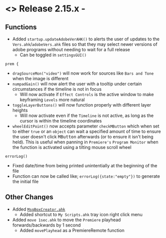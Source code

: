 # <> Release 2.15.x - 

## Functions
- Added `startup.updateAdobeVerAHK()` to alerts the user of updates to the `Vers.ahk`/`adobeVers.ahk` files so that they may select newer versions of adobe programs without needing to wait for a full release
    - Can be toggled in `settingsGUI()`

`prem {`
- `dragSourceMon("video")` will now work for sources like `Bars and Tone` when the image is different
- `numpadGain()` will now alert the user with a tooltip under certain circumstances if the timeline is not in focus
    - Will now activate if `Effect Controls` is the active window to make keyframing `Levels` more natural
- `toggleLayerButtons()` will now function properly with different layer heights
    - Will now activate even if the `Timeline` is not active, as long as the cursor is within the timeline coordinates
- `wheelEditPoint()` now accepts parameter `checkMButton` which when set to either `true` or an `object` can wait a specified amount of time to ensure the user doesn't click <kbd>MButton</kbd> afterwards (or to ensure it isn't being held). This is useful when panning in `Premiere's` `Program Monitor` when the function is activated using a tilting mouse scroll wheel

`errorLog()`
- Fixed date/time from being printed unintentially at the beginning of the file
- Function can now be called like; `errorLog({state:"empty"})` to generate the initial file

## Other Changes
- Added [`MsgBoxCreator.ahk`](https://www.autohotkey.com/boards/viewtopic.php?t=78253)
    - Added shortcut to `My Scripts.ahk` tray icon right click menu
- Added `move 1sec.ahk` to move the `Premiere` playhead forwards/backwards by 1 second
    - Added `movePlayhead` as a PremiereRemote function